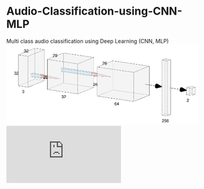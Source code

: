 # Audio-Classification-using-CNN-MLP
Multi class audio classification using Deep Learning (CNN, MLP)
![alt text](https://raw.githubusercontent.com/vishalshar/Audio-Classification-using-CNN-MLP/master/img/cnn_images.png)
![alt text](https://raw.githubusercontent.com/vishalshar/Audio-Classification-using-CNN-MLP/master/img/ANN_Net_2.pdf)
